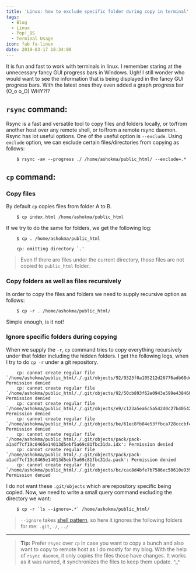 ```yaml
---
title: 'Linux: how to exclude specific folder during copy in terminal'
tags:
  - Blog
  - Linux
  - Pop!_OS
  - Terminal Usage
icon: fab fa-linux
date: 2019-03-17 18:34:00
---
```



It is fun and fast to work with terminals in linux. I remember staring at the unnecessary fancy GUI progress bars in Windows. Ugh! I still wonder who would want to see the information that is being displayed in the fancy GUI progress bars. With the latest ones they even added a graph progress bar (O_o o_O) WHY?!?

## `rsync` command:

Rsync is a fast and versatile tool to copy files and folders locally, or to/from another host over any remote shell, or to/from a remote rsync daemon. Rsync has lot useful options. One of the useful option is `--exclude`. Using `exclude` option, we can exclude certain files/directories from copying as follows:

```
    $ rsync -av --progress ./ /home/ashokma/public_html/ --exclude=.*
```

## `cp` command:

### Copy files

By default `cp` copies files from folder A to B.

```
    $ cp index.html /home/ashokma/public_html
```

If we try to do the same for folders, we get the following log:

```
    $ cp . /home/ashokma/public_html

    cp: omitting directory `.'
```

> Even If there are files under the current directory, those files are not copied to `public_html` folder.

### Copy folders as well as files recursively

In order to copy the files and folders we need to supply recursive option as follows:

```
    $ cp -r . /home/ashokma/public_html/
```

Simple enough, is it not!

### Ignore specific folders during copying

When we supply the `-r`, `cp` command tries to copy everything recursively under that folder including the hidden folders. I get the following logs, when I try to do `cp -r` under a git repository.

```
    cp: cannot create regular file `/home/ashokma/public_html/./.git/objects/92/9323f0a105212d26776adb68dea40bd2603ac6': Permission denied
    cp: cannot create regular file `/home/ashokma/public_html/./.git/objects/92/50cb893f62e0943e599e4384604f88ba540c0b': Permission denied
    cp: cannot create regular file `/home/ashokma/public_html/./.git/objects/e9/c123a5ea6c5a542d0c27b40542c850bad59ee4': Permission denied
    cp: cannot create regular file `/home/ashokma/public_html/./.git/objects/be/61ec8fb84e53ffbca728cccbf4a28d19c719d4': Permission denied
    cp: cannot create regular file `/home/ashokma/public_html/./.git/objects/pack/pack-a1adf7cf19c0465e14013d5ebf5a69c81fbc31da.idx': Permission denied
    cp: cannot create regular file `/home/ashokma/public_html/./.git/objects/pack/pack-a1adf7cf19c0465e14013d5ebf5a69c81fbc31da.pack': Permission denied
    cp: cannot create regular file `/home/ashokma/public_html/./.git/objects/bc/cac8d4bfe7b7586ec50610e939264bd8931f61': Permission denied
```

I do not want these `.git/objects` which are repository specific being copied. Now, we need to write a small query command excluding the directory we want:

```    
    $ cp -r `ls --ignore=.*` /home/ashokma/public_html/
```

> `--ignore` takes [shell pattern](//www.gnu.org/software/findutils/manual/html_node/find_html/Shell-Pattern-Matching.html), so here it ignores the following folders for me: `.git`, `./`, `../`

---------------------

> **Tip:** Prefer `rsync` over `cp` in case you want to copy a bunch and also want to copy to remote host as I do mostly for my blog. With the help of `rsync daemon`, it only copies the files those have changes. It works as it was named, it synchronizes the files to keep them update. ^_^